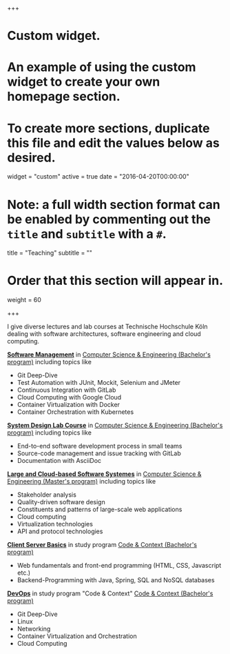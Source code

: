 +++
# Custom widget.
# An example of using the custom widget to create your own homepage section.
# To create more sections, duplicate this file and edit the values below as desired.
widget = "custom"
active = true
date = "2016-04-20T00:00:00"

# Note: a full width section format can be enabled by commenting out the `title` and `subtitle` with a `#`.
title = "Teaching"
subtitle = ""

# Order that this section will appear in.
weight = 60

+++

I give diverse lectures and lab courses at Technische Hochschule Köln dealing with software architectures, software engineering and cloud computing.

[**Software Management**](https://f07-studieninfo.web.th-koeln.de/f07wiki/bin/view/F07_Studium/BaTIN2012_SM.html) in [Computer Science & Engineering (Bachelor's program)](https://www.th-koeln.de/en/academics/information-engineering-bachelors-degree_7277.php) including topics like

- Git Deep-Dive
- Test Automation with JUnit, Mockit, Selenium and JMeter
- Continuous Integration with GitLab
- Cloud Computing with Google Cloud
- Container Virtualization with Docker
- Container Orchestration with Kubernetes

[**System Design Lab Course**](https://f07-studieninfo.web.th-koeln.de/f07wiki/bin/view/F07_Studium/BaTIN2012_SYP.html) in [Computer Science & Engineering (Bachelor's program)](https://www.th-koeln.de/en/academics/information-engineering-bachelors-degree_7277.php) including topics like

- End-to-end software development process in small teams
- Source-code management and issue tracking with GitLab
- Documentation with AsciiDoc

[**Large and Cloud-based Software Systemes**](https://f07-studieninfo.web.th-koeln.de/f07wiki/bin/view/F07_Studium/MaTIN2012_LCSS.html) in [Computer Science & Engineering (Master's program)](https://www.th-koeln.de/en/academics/information-engineering-masters-program_7572.php) including topics like

- Stakeholder analysis
- Quality-driven software design
- Constituents and patterns of large-scale web applications
- Cloud computing
- Virtualization technologies
- API and protocol technologies

[**Client Server Basics**](https://coco.study/kurse/110-coding-software-1/114-client-server-basics/) in study program [Code & Context (Bachelor's program)](https://www.th-koeln.de/en/academics/code--context-bachelors-program_62107.php)

- Web fundamentals and front-end programming (HTML, CSS, Javascript etc.)
- Backend-Programming with Java, Spring, SQL and NoSQL databases

[**DevOps**](https://coco.study/kurse/210-coding-software-2/devops/) in study program "Code & Context" [Code & Context (Bachelor's program)](https://www.th-koeln.de/en/academics/code--context-bachelors-program_62107.php)

- Git Deep-Dive
- Linux 
- Networking
- Container Virtualization and Orchestration
- Cloud Computing